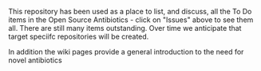 This repository has been used as a place to list, and discuss, all the To Do items in the Open Source Antibiotics - click on "Issues" above to see them all. There are still many items outstanding. Over time we anticipate that target speciifc repositories will be created.

In addition the wiki pages provide a general introduction to the need for novel antibiotics
